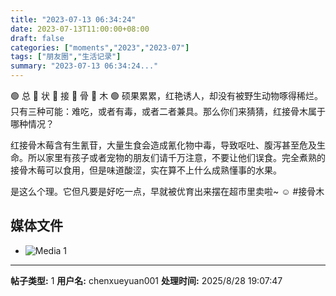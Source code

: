 ```yaml
---
title: "2023-07-13 06:34:24"
date: 2023-07-13T11:00:00+08:00
draft: false
categories: ["moments","2023","2023-07"]
tags: ["朋友圈","生活记录"]
summary: "2023-07-13 06:34:24..."
---
```


🟢 总 🔴 状 🔴 接 🔴 骨 🔴 木 🟢
​
硕果累累，红艳诱人，却没有被野生动物啄得稀烂。只有三种可能：难吃，或者有毒，或者二者兼具。那么你们来猜猜，红接骨木属于哪种情况？

红接骨木莓含有​生氰苷，大量生食会造成氰化物中毒，导致呕吐、腹泻甚至危及生命。所以家里有孩子或者宠物的朋友们请千万注意，不要让他们误食。完全煮熟的接骨木莓可以食用，但是味道酸涩，实在算不上什么成熟懂事的水果。

是这么个理。它但凡要是好吃一点，早就被优育出来摆在超市里卖啦~ ☺️
​
​#接骨木

## 媒体文件

- ![Media 1](/Moments/photos/2023-07-13/202307130634240.jpg)

---

**帖子类型:** 1
**用户名:** chenxueyuan001
**处理时间:** 2025/8/28 19:07:47